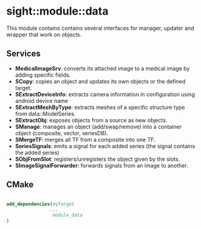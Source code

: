 # sight::module::data

This module contains contains several interfaces for manager, updater and wrapper that work on objects.

## Services

- **MedicalImageSrv**: converts its attached image to a medical image by adding specific fields.
- **SCopy**: copies an object and updates its own objects or the defined target.
- **SExtractDeviceInfo**: extracts camera information in configuration using android device name
- **SExtractMeshByType**: extracts meshes of a specific structure type from data::ModelSeries.
- **SExtractObj**: exposes objects from a source as new objects.
- **SManage**: manages an object (add/swap/remove) into a container object (composite, vector, seriesDB).
- **SMergeTF**: merges all TF from a composite into one TF.
- **SeriesSignals**: emits a signal for each added series (the signal contains the added series)
- **SObjFromSlot**: registers/unregisters the object given by the slots.
- **SImageSignalForwarder**: forwards signals from an image to another.

## CMake

```cmake

add_dependencies(myTarget 
                ...
                 module_data
)

```